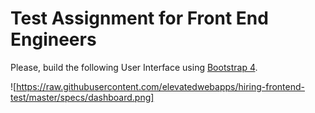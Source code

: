 # Test Assignment for Front End Engineers

Please, build the following User Interface using [Bootstrap 4](https://getbootstrap.com/).

![https://raw.githubusercontent.com/elevatedwebapps/hiring-frontend-test/master/specs/dashboard.png]
